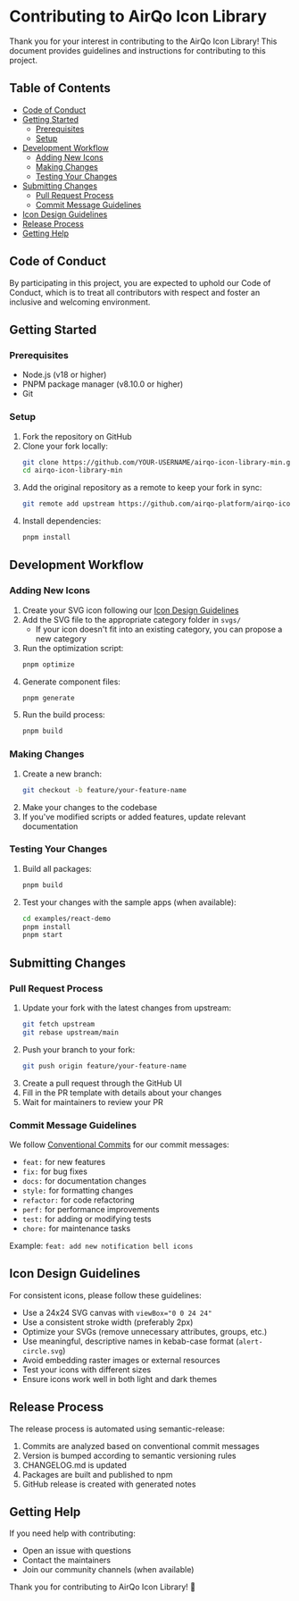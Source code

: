# Contributing to AirQo Icon Library

Thank you for your interest in contributing to the AirQo Icon Library! This document provides guidelines and instructions for contributing to this project.

## Table of Contents

- [Code of Conduct](#code-of-conduct)
- [Getting Started](#getting-started)
  - [Prerequisites](#prerequisites)
  - [Setup](#setup)
- [Development Workflow](#development-workflow)
  - [Adding New Icons](#adding-new-icons)
  - [Making Changes](#making-changes)
  - [Testing Your Changes](#testing-your-changes)
- [Submitting Changes](#submitting-changes)
  - [Pull Request Process](#pull-request-process)
  - [Commit Message Guidelines](#commit-message-guidelines)
- [Icon Design Guidelines](#icon-design-guidelines)
- [Release Process](#release-process)
- [Getting Help](#getting-help)

## Code of Conduct

By participating in this project, you are expected to uphold our Code of Conduct, which is to treat all contributors with respect and foster an inclusive and welcoming environment.

## Getting Started

### Prerequisites

- Node.js (v18 or higher)
- PNPM package manager (v8.10.0 or higher)
- Git

### Setup

1. Fork the repository on GitHub
2. Clone your fork locally:
   ```bash
   git clone https://github.com/YOUR-USERNAME/airqo-icon-library-min.git
   cd airqo-icon-library-min
   ```
3. Add the original repository as a remote to keep your fork in sync:
   ```bash
   git remote add upstream https://github.com/airqo-platform/airqo-icon-library-min.git
   ```
4. Install dependencies:
   ```bash
   pnpm install
   ```

## Development Workflow

### Adding New Icons

1. Create your SVG icon following our [Icon Design Guidelines](#icon-design-guidelines)
2. Add the SVG file to the appropriate category folder in `svgs/`
   - If your icon doesn't fit into an existing category, you can propose a new category
3. Run the optimization script:
   ```bash
   pnpm optimize
   ```
4. Generate component files:
   ```bash
   pnpm generate
   ```
5. Run the build process:
   ```bash
   pnpm build
   ```

### Making Changes

1. Create a new branch:
   ```bash
   git checkout -b feature/your-feature-name
   ```
2. Make your changes to the codebase
3. If you've modified scripts or added features, update relevant documentation

### Testing Your Changes

1. Build all packages:
   ```bash
   pnpm build
   ```
2. Test your changes with the sample apps (when available):
   ```bash
   cd examples/react-demo
   pnpm install
   pnpm start
   ```

## Submitting Changes

### Pull Request Process

1. Update your fork with the latest changes from upstream:
   ```bash
   git fetch upstream
   git rebase upstream/main
   ```
2. Push your branch to your fork:
   ```bash
   git push origin feature/your-feature-name
   ```
3. Create a pull request through the GitHub UI
4. Fill in the PR template with details about your changes
5. Wait for maintainers to review your PR

### Commit Message Guidelines

We follow [Conventional Commits](https://www.conventionalcommits.org/) for our commit messages:

- `feat:` for new features
- `fix:` for bug fixes
- `docs:` for documentation changes
- `style:` for formatting changes
- `refactor:` for code refactoring
- `perf:` for performance improvements
- `test:` for adding or modifying tests
- `chore:` for maintenance tasks

Example: `feat: add new notification bell icons`

## Icon Design Guidelines

For consistent icons, please follow these guidelines:

- Use a 24x24 SVG canvas with `viewBox="0 0 24 24"`
- Use a consistent stroke width (preferably 2px)
- Optimize your SVGs (remove unnecessary attributes, groups, etc.)
- Use meaningful, descriptive names in kebab-case format (`alert-circle.svg`)
- Avoid embedding raster images or external resources
- Test your icons with different sizes
- Ensure icons work well in both light and dark themes

## Release Process

The release process is automated using semantic-release:

1. Commits are analyzed based on conventional commit messages
2. Version is bumped according to semantic versioning rules
3. CHANGELOG.md is updated
4. Packages are built and published to npm
5. GitHub release is created with generated notes

## Getting Help

If you need help with contributing:

- Open an issue with questions
- Contact the maintainers
- Join our community channels (when available)

Thank you for contributing to AirQo Icon Library! 🎨
